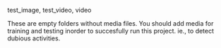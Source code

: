 test_image,
test_video,
video

These are empty folders without media files. You should add media for training and testing inorder to succesfully run this project. ie., to detect dubious activities. 